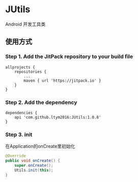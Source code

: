 # JUtils
Android 开发工具类

## 使用方式
### Step 1. Add the JitPack repository to your build file
```
allprojects {
    repositories {
        ...
        maven { url 'https://jitpack.io' }
    }
}
```

### Step 2. Add the dependency
```
dependencies {
    api 'com.github.ltym2016:JUtils:1.0.8'
}
```


### Step 3. init
在Application的onCreate里初始化
```java
@Override
public void onCreate() {
    super.onCreate();
    Utils.init(this);
}
```
